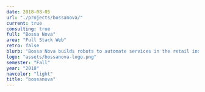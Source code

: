 ```yaml
---
date: 2018-08-05
url: "./projects/bossanova/"
current: true
consulting: true
full: "Bossa Nova"
area: "Full Stack Web"
retro: false
blurb: "Bossa Nova builds robots to automate services in the retail industry. We will develop a web-based map annotation creation and manipulation tool with a database backend for Bossa Nova technicians to use."
logo: "assets/bossanova-logo.png"
semester: "Fall"
year: "2018"
navcolor: "light"
title: "bossanova"
---
```

